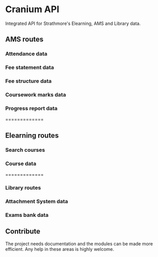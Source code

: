 # Cranium API
Integrated API for Strathmore's Elearning, AMS and Library data.

## AMS routes
### Attendance data
### Fee statement data
### Fee structure data
### Coursework marks data
### Progress report data
=============
## Elearning routes
### Search courses
### Course data
=============
### Library routes
### Attachment System data
### Exams bank data
## Contribute
The project needs documentation and the modules can be made more efficient. Any help in these areas is highly welcome. 
